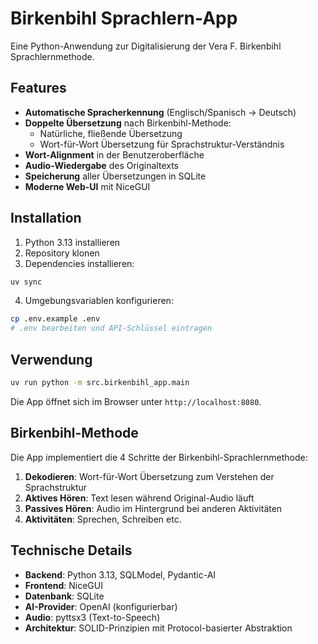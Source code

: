 # Birkenbihl Sprachlern-App

Eine Python-Anwendung zur Digitalisierung der Vera F. Birkenbihl Sprachlernmethode.

## Features

- **Automatische Spracherkennung** (Englisch/Spanisch → Deutsch)
- **Doppelte Übersetzung** nach Birkenbihl-Methode:
  - Natürliche, fließende Übersetzung
  - Wort-für-Wort Übersetzung für Sprachstruktur-Verständnis
- **Wort-Alignment** in der Benutzeroberfläche
- **Audio-Wiedergabe** des Originaltexts
- **Speicherung** aller Übersetzungen in SQLite
- **Moderne Web-UI** mit NiceGUI

## Installation

1. Python 3.13 installieren
2. Repository klonen
3. Dependencies installieren:

```bash
uv sync
```

4. Umgebungsvariablen konfigurieren:

```bash
cp .env.example .env
# .env bearbeiten und API-Schlüssel eintragen
```

## Verwendung

```bash
uv run python -m src.birkenbihl_app.main
```

Die App öffnet sich im Browser unter `http://localhost:8080`.

## Birkenbihl-Methode

Die App implementiert die 4 Schritte der Birkenbihl-Sprachlernmethode:

1. **Dekodieren**: Wort-für-Wort Übersetzung zum Verstehen der Sprachstruktur
2. **Aktives Hören**: Text lesen während Original-Audio läuft
3. **Passives Hören**: Audio im Hintergrund bei anderen Aktivitäten
4. **Aktivitäten**: Sprechen, Schreiben etc.

## Technische Details

- **Backend**: Python 3.13, SQLModel, Pydantic-AI
- **Frontend**: NiceGUI
- **Datenbank**: SQLite
- **AI-Provider**: OpenAI (konfigurierbar)
- **Audio**: pyttsx3 (Text-to-Speech)
- **Architektur**: SOLID-Prinzipien mit Protocol-basierter Abstraktion
